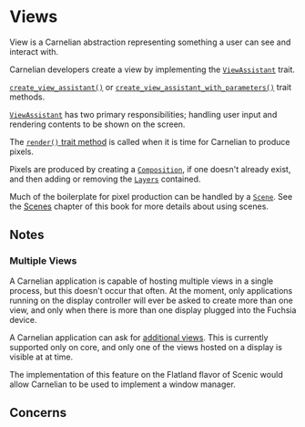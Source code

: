 # Views

View is a Carnelian abstraction representing something a user can see and interact with.

Carnelian developers create a view by implementing the  [`ViewAssistant`](https://fuchsia-docs.firebaseapp.com/rust/carnelian/trait.ViewAssistant.html)
trait.

[`create_view_assistant()`](https://fuchsia-docs.firebaseapp.com/rust/carnelian/app/trait.AppAssistant.html#method.create_view_assistant) or [`create_view_assistant_with_parameters()`](https://fuchsia-docs.firebaseapp.com/rust/carnelian/app/trait.AppAssistant.html#method.create_view_assistant_with_parameters) trait methods.

[`ViewAssistant`](https://fuchsia-docs.firebaseapp.com/rust/carnelian/trait.ViewAssistant.html) has two primary responsibilities; handling user input and rendering contents to be shown on the screen.

The [`render()` trait method](https://fuchsia-docs.firebaseapp.com/rust/carnelian/trait.ViewAssistant.html#method.render) is called when it is time for Carnelian to produce pixels.

Pixels are produced by creating a [`Composition`](https://fuchsia-docs.firebaseapp.com/rust/carnelian/render/struct.Composition.html),
if one doesn't already exist, and then adding or removing the [`Layers`](https://fuchsia-docs.firebaseapp.com/rust/carnelian/render/struct.Layer.html) contained.

Much of the boilerplate for pixel production can be handled by a [`Scene`](https://fuchsia-docs.firebaseapp.com/rust/carnelian/scene/scene/struct.Scene.html). See the [Scenes](./scenes.md) chapter of this book for more details about using scenes.

## Notes

### Multiple Views

A Carnelian application is capable of hosting multiple views in a single process, but this doesn't occur that often. At the moment, only applications running on the display controller will ever be asked to create more than one view, and only when there is more than one display plugged into the Fuchsia device.

A Carnelian application can ask for [additional views](https://fuchsia-review.googlesource.com/c/fuchsia/+/669892). This is currently supported only on core, and only one of the views hosted on a display is visible at at time.

The implementation of this feature on the Flatland flavor of Scenic would allow Carnelian to be used to implement a window manager.

## Concerns
